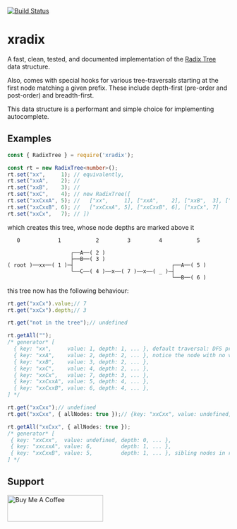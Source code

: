 [![Build Status](https://travis-ci.org/stumash/xradix.svg?branch=master)](https://travis-ci.com/stumash/xradix)

# xradix

A fast, clean, tested, and documented implementation of the [Radix Tree](https://en.wikipedia.org/wiki/Radix_tree) data structure.

Also, comes with special hooks for various tree-traversals starting at the first node matching a given prefix. These include depth-first (pre-order and post-order) and breadth-first.

This data structure is a performant and simple choice for implementing autocomplete.

## Examples

```typescript
const { RadixTree } = require('xradix');

const rt = new RadixTree<number>();
rt.set("xx",     1); // equivalently,
rt.set("xxA",    2); //
rt.set("xxB",    3); //
rt.set("xxC",    4); // new RadixTree([
rt.set("xxCxxA", 5); //   ["xx",     1], ["xxA",    2], ["xxB",  3], ["xxC",  4],
rt.set("xxCxxB", 6); //   ["xxCxxA", 5], ["xxCxxB", 6], ["xxCx", 7]
rt.set("xxCx",   7); // ])
```

which creates this tree, whose node depths are marked above it

<!-- some useful unicode characters:   ─ │ ┌ └ ┤ ├ -->

```
   0            1           2         3         4           5

                    ┌──A──( 2 )
                    ├──B──( 3 )
( root )──xx──( 1 )─┤                               ┌──A──( 5 )
                    └──C──( 4 )──x──( 7 )──x──( _ )─┤
                                                    └──B──( 6 )
```

this tree now has the following behaviour:

```typescript
rt.get("xxCx").value;// 7
rt.get("xxCx").depth;// 3

rt.get("not in the tree");// undefined

rt.getAll("");
/* generator* [
  { key: "xx",     value: 1, depth: 1, ... }, default traversal: DFS pre-order
  { key: "xxA",    value: 2, depth: 2, ... }, notice the node with no value is skipped
  { key: "xxB",    value: 3, depth: 2, ... },
  { key: "xxC",    value: 4, depth: 2, ... },
  { key: "xxCx",   value: 7, depth: 3, ... },
  { key: "xxCxxA", value: 5, depth: 4, ... },
  { key: "xxCxxB", value: 6, depth: 4, ... },
] */

rt.get("xxCxx");// undefined
rt.get("xxCxx", { allNodes: true });// {key: "xxCxx", value: undefined, depth: 4, ...}

rt.getAll("xxCxx", { allNodes: true });
/* generator* [
 { key: "xxCxx",  value: undefined, depth: 0, ... },
 { key: "xxcxxA", value: 6,         depth: 1, ... },
 { key: "xxCxxB", value: 5,         depth: 1, ... }, sibling nodes in random order
] */
```

## Support
<a href="https://www.buymeacoffee.com/afJNIsbfLk" target="_blank"><img src="https://cdn.buymeacoffee.com/buttons/v2/default-blue.png" alt="Buy Me A Coffee" style="height: 60px !important;width: 217px !important;" ></a>
